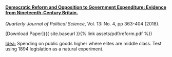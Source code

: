 ---
---

#### [Democratic Reform and Opposition to Government Expenditure: Evidence from Nineteenth-Century Britain.](https://www.nowpublishers.com/article/Details/QJPS-17024)

_Quarterly Journal of Political Science_, Vol. 13: No. 4, pp 363-404 (2018).

[Download Paper]({{ site.baseurl }}{% link assets/pdf/reform.pdf %})

<ins>Idea:</ins> Spending on public goods higher where elites are middle class. Test using 1894 legislation as a natural experiment.
